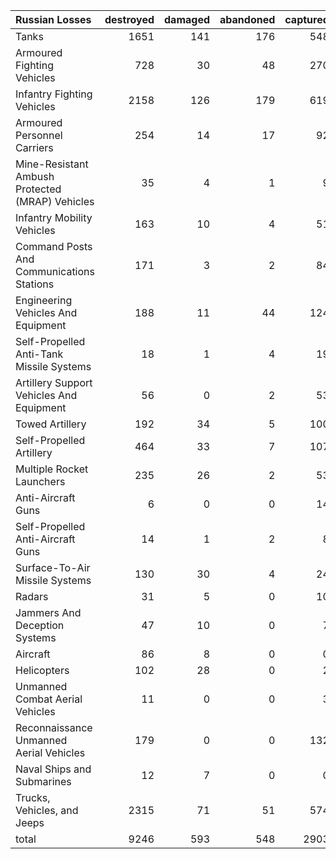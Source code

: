 | Russian Losses                                   |   destroyed |   damaged |   abandoned |   captured |   total |
|:-------------------------------------------------|------------:|----------:|------------:|-----------:|--------:|
| Tanks                                            |        1651 |       141 |         176 |        548 |    2516 |
| Armoured Fighting Vehicles                       |         728 |        30 |          48 |        270 |    1076 |
| Infantry Fighting Vehicles                       |        2158 |       126 |         179 |        619 |    3082 |
| Armoured Personnel Carriers                      |         254 |        14 |          17 |         92 |     377 |
| Mine-Resistant Ambush Protected  (MRAP) Vehicles |          35 |         4 |           1 |          9 |      49 |
| Infantry Mobility Vehicles                       |         163 |        10 |           4 |         51 |     228 |
| Command Posts And Communications Stations        |         171 |         3 |           2 |         84 |     260 |
| Engineering Vehicles And Equipment               |         188 |        11 |          44 |        124 |     367 |
| Self-Propelled Anti-Tank Missile Systems         |          18 |         1 |           4 |         19 |      42 |
| Artillery Support Vehicles And Equipment         |          56 |         0 |           2 |         53 |     111 |
| Towed Artillery                                  |         192 |        34 |           5 |        100 |     331 |
| Self-Propelled Artillery                         |         464 |        33 |           7 |        107 |     611 |
| Multiple Rocket Launchers                        |         235 |        26 |           2 |         53 |     316 |
| Anti-Aircraft Guns                               |           6 |         0 |           0 |         14 |      20 |
| Self-Propelled Anti-Aircraft Guns                |          14 |         1 |           2 |          8 |      25 |
| Surface-To-Air Missile Systems                   |         130 |        30 |           4 |         24 |     188 |
| Radars                                           |          31 |         5 |           0 |         10 |      46 |
| Jammers And Deception Systems                    |          47 |        10 |           0 |          7 |      64 |
| Aircraft                                         |          86 |         8 |           0 |          0 |      94 |
| Helicopters                                      |         102 |        28 |           0 |          2 |     132 |
| Unmanned Combat Aerial Vehicles                  |          11 |         0 |           0 |          3 |      14 |
| Reconnaissance Unmanned Aerial Vehicles          |         179 |         0 |           0 |        132 |     311 |
| Naval Ships and Submarines                       |          12 |         7 |           0 |          0 |      19 |
| Trucks, Vehicles, and Jeeps                      |        2315 |        71 |          51 |        574 |    3011 |
| total                                            |        9246 |       593 |         548 |       2903 |   13290 |